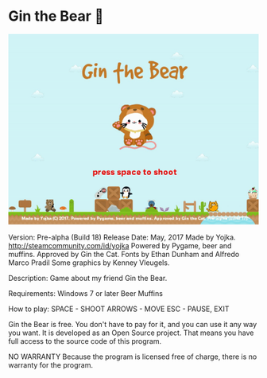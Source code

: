 # Gin the Bear 🐻

![alt screenshot](https://raw.githubusercontent.com/Yojka/Gin-the-Bear/master/Gin%20the%20Bear.gif)

Version: Pre-alpha (Build 18)
Release Date: May, 2017
Made by Yojka. http://steamcommunity.com/id/yojka
Powered by Pygame, beer and muffins.
Approved by Gin the Cat.
Fonts by Ethan Dunham and Alfredo Marco Pradil
Some graphics by Kenney Vleugels.

Description:
Game about my friend Gin the Bear.

Requirements:
Windows 7 or later
Beer
Muffins

How to play:
SPACE - SHOOT
ARROWS - MOVE
ESC - PAUSE, EXIT

Gin the Bear is free. You don't have to pay for it, and you can use it any
way you want. It is developed as an Open Source project. That means you have
full access to the source code of this program.

NO WARRANTY
Because the program is licensed free of charge, there is no warranty for the
program.
